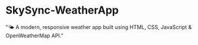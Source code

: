 # SkySync-WeatherApp
“🌤️ A modern, responsive weather app built using HTML, CSS, JavaScript &amp; OpenWeatherMap API.”

